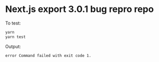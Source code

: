 Next.js export 3.0.1 bug repro repo
===

To test:

```bash
yarn
yarn test
```

Output:

```bash
error Command failed with exit code 1.
```
